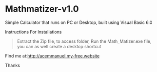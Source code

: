 # Mathmatizer-v1.0
Simple Calculator that runs on PC or Desktop, built using Visual Basic 6.0

Instructions For Installations
>Extract the Zip file, to access folder,
Run the Math_Matizer.exe file, you can as well create a desktop shortcut

Find me at:http://acemmanuel.my-free.website

Thanks
